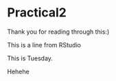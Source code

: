 # Practical2

Thank you for reading through this:)

This is a line from RStudio

This is Tuesday.

Hehehe